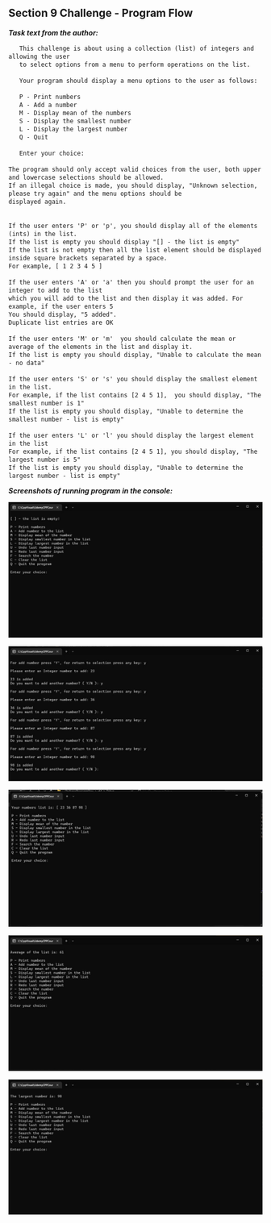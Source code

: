  ## Section 9 Challenge - Program Flow
 
 ***Task text from the author:***
 ```
    This challenge is about using a collection (list) of integers and allowing the user
    to select options from a menu to perform operations on the list.

    Your program should display a menu options to the user as follows:

    P - Print numbers
    A - Add a number
    M - Display mean of the numbers
    S - Display the smallest number
    L - Display the largest number
    Q - Quit

    Enter your choice:

The program should only accept valid choices from the user, both upper and lowercase selections should be allowed.
If an illegal choice is made, you should display, "Unknown selection, please try again" and the menu options should be
displayed again.


If the user enters 'P' or 'p', you should display all of the elements (ints) in the list.
If the list is empty you should display "[] - the list is empty"
If the list is not empty then all the list element should be displayed inside square brackets separated by a space.
For example, [ 1 2 3 4 5 ]

If the user enters 'A' or 'a' then you should prompt the user for an integer to add to the list
which you will add to the list and then display it was added. For example, if the user enters 5
You should display, "5 added".
Duplicate list entries are OK

If the user enters 'M' or 'm'  you should calculate the mean or average of the elements in the list and display it.
If the list is empty you should display, "Unable to calculate the mean - no data"

If the user enters 'S' or 's' you should display the smallest element in the list.
For example, if the list contains [2 4 5 1],  you should display, "The smallest number is 1"
If the list is empty you should display, "Unable to determine the smallest number - list is empty"

If the user enters 'L' or 'l' you should display the largest element in the list
For example, if the list contains [2 4 5 1], you should display, "The largest number is 5"
If the list is empty you should display, "Unable to determine the largest number - list is empty"
```
***Screenshots of running program in the console:***

![challenge_program_flow01](ChallengeProgrammFlow/docs/challenge_program_flow01.jpg)

![challenge_program_flow02](ChallengeProgrammFlow/docs/challenge_program_flow02.jpg)

![challenge_program_flow03](ChallengeProgrammFlow/docs/challenge_program_flow03.jpg)

![challenge_program_flow04](ChallengeProgrammFlow/docs/challenge_program_flow04.jpg)

![challenge_program_flow05](ChallengeProgrammFlow/docs/challenge_program_flow05.jpg)
